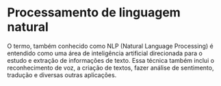 # Processamento de linguagem natural

O termo, também conhecido como NLP (Natural Language Processing) é entendido como uma área de inteligência artificial direcionada para o estudo e extração de informações de texto. Essa técnica também inclui o reconhecimento de voz, a criação de textos, fazer análise de sentimento, tradução e diversas outras aplicações. 
